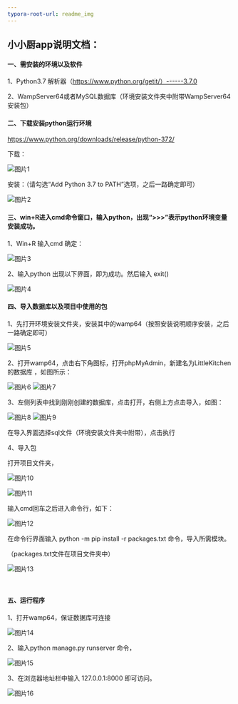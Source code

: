 ```yaml
---
typora-root-url: readme_img
---
```


## 小小厨app说明文档：

#### 一、需安装的环境以及软件

1、Python3.7 解析器（https://www.python.org/getit/）------3.7.0

2、WampServer64或者MySQL数据库（环境安装文件夹中附带WampServer64安装包）

#### 二、下载安装python运行环境

<https://www.python.org/downloads/release/python-372/>

下载：

![图片1](/图片1.png) 

安装：（请勾选“Add Python 3.7 to PATH”选项，之后一路确定即可）

![图片2](/图片2.png) 

#### 三、win+R进入cmd命令窗口，输入python，出现“>>>”表示python环境变量安装成功。

1、Win+R    输入cmd   确定：

![图片3](/图片3.png) 

2、输入python 出现以下界面，即为成功。然后输入 exit() 

![图片4](/图片4.png) 

 

#### 四、导入数据库以及项目中使用的包

1、先打开环境安装文件夹，安装其中的wamp64（按照安装说明顺序安装，之后一路确定即可）

![图片5](/图片5.png) 

2、打开wamp64，点击右下角图标，打开phpMyAdmin，新建名为LittleKitchen的数据库 ，如图所示：

![图片6](/图片6.png)  ![图片7](/图片7.png)

3、左侧列表中找到刚刚创建的数据库，点击打开，右侧上方点击导入，如图：

![图片8](/图片8.png) ![图片9](/图片9.png)

在导入界面选择sql文件（环境安装文件夹中附带），点击执行

4、导入包

打开项目文件夹，

 ![图片10](/图片10.png)

 ![图片11](/图片11.png)

输入cmd回车之后进入命令行，如下：

 ![图片12](/图片12.png)

在命令行界面输入 python -m pip install -r packages.txt 命令，导入所需模块。

（packages.txt文件在项目文件夹中）

 ![图片13](/图片13.png)

​ 

#### 五、运行程序

1、打开wamp64，保证数据库可连接

  ![图片14](/图片14.png)

2、输入python manage.py runserver 命令，

![图片15](/图片15.png)

3、在浏览器地址栏中输入 127.0.0.1:8000 即可访问。

 ![图片16](/图片16.png)